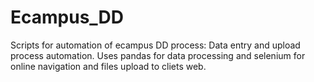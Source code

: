 # Ecampus_DD
Scripts for automation of ecampus DD process: Data entry and upload process automation. Uses pandas for data processing and selenium for online navigation and files upload to cliets web.
